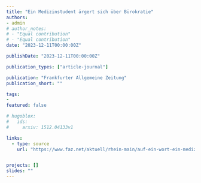 ```yaml
---
title: "Ein Medizinstudent ärgert sich über Bürokratie"
authors:
- admin
# author_notes:
# - "Equal contribution"
# - "Equal contribution"
date: "2023-12-11T00:00:00Z"

publishDate: "2023-12-11T00:00:00Z"

publication_types: ["article-journal"]

publication: "Frankfurter Allgemeine Zeitung"
publication_short: ""

tags:
- 
featured: false

# hugoblox:
#   ids:
#     arxiv: 1512.04133v1

links:
  - type: source
    url: "https://www.faz.net/aktuell/rhein-main/auf-ein-wort-ein-medizinstudent-aergert-sich-ueber-buerokratie-19377512.html"


projects: []
slides: ""
---
```

